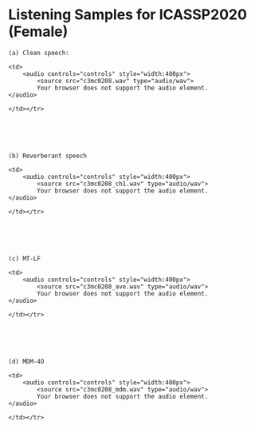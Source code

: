 <!DOCTYPE html PUBLIC "-//W3C//DTD XHTML 1.0 Transitional//EN" "http://www.w3.org/TR/xhtml1/DTD/xhtml1-transitional.dtd">
<!-- saved from url=(0043)https://paperdemo.github.io/icassp2020.html -->
<html xmlns="http://www.w3.org/1999/xhtml"><head><meta http-equiv="Content-Type" content="text/html; charset=UTF-8">
    
</head>
<body>

<h1>Listening Samples for ICASSP2020 (Female)</h1>



    (a) Clean speech:
  <table style="width:100%">
	
  <tbody><tr>

    <td>
    	<audio controls="controls" style="width:400px">
			<source src="c3mc0208.wav" type="audio/wav">
			Your browser does not support the audio element.
	</audio>

    </td></tr>
</tbody></table>
<br>
<br>




    (b) Reverberant speech
  <table style="width:100%">
	
  <tbody><tr>

    <td>
    	<audio controls="controls" style="width:400px">
			<source src="c3mc0208_ch1.wav" type="audio/wav">
			Your browser does not support the audio element.
	</audio>

    </td></tr>
</tbody></table>
<br>
<br>


    (c) MT-LF
  <table style="width:100%">
	
  <tbody><tr>

    <td>
    	<audio controls="controls" style="width:400px">
			<source src="c3mc0208_ave.wav" type="audio/wav">
			Your browser does not support the audio element.
	</audio>

    </td></tr>
</tbody></table>
<br>
<br>


    (d) MDM-4O
  <table style="width:100%">
	
  <tbody><tr>

    <td>
    	<audio controls="controls" style="width:400px">
			<source src="c3mc0208_mdm.wav" type="audio/wav">
			Your browser does not support the audio element.
	</audio>

    </td></tr>
</tbody></table>
<br>
<br>





</body></html>
